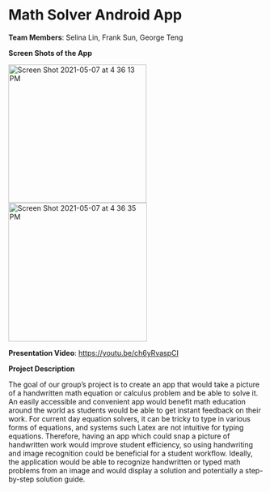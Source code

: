 # Math Solver Android App

**Team Members**: Selina Lin, Frank Sun, George Teng

**Screen Shots of the App**

   <img width="273" alt="Screen Shot 2021-05-07 at 4 36 13 PM" src="https://user-images.githubusercontent.com/79384127/117511028-b3950900-af52-11eb-8e9c-0182c835af14.png">    <img width="274" alt="Screen Shot 2021-05-07 at 4 36 35 PM" src="https://user-images.githubusercontent.com/79384127/117511039-b68ff980-af52-11eb-84e9-297598025c51.png">

**Presentation Video**: https://youtu.be/ch6yRvaspCI


**Project Description**

The goal of our group’s project is to create an app that would take a picture of a handwritten math equation or calculus problem and be able to solve it. An easily accessible and convenient app would benefit math education around the world as students would be able to get instant feedback on their work. For current day equation solvers, it can be tricky to type in various forms of equations, and systems such Latex are not intuitive for typing equations. Therefore, having an app which could snap a picture of handwritten work would improve student efficiency, so using handwriting and image recognition could be beneficial for a student workflow. Ideally, the application would be able to recognize handwritten or typed math problems from an image and would display a solution and potentially a step-by-step solution guide. 


